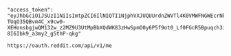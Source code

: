     "access_token": "eyJhbGciOiJSUzI1NiIsImtpZCI6IlNIQTI1NjphVXJUQUUrdnZWVTl4K0VMWFNGWEcrNk5WS1FlbEdtSjlWMkQxcWlCZ3VnIiwidHlwIjoiSldUIn0.eyJzdWIiOiJ1c2VyIiwiZXhwIjoxNjg0NTE4MTU2LCJpYXQiOjE2ODQ0MzE3NTYsImp0aSI6Ijc5NzA4OTMtdzg0LUdMNEJCa3pVMXc5SXlTQTdSSHdnNXJsU1pBIiwiY2lkIjoiWGtqdU9DY2tkR0hxRURycVNlaTRidyIsImxpZCI6InQyXzRxdWRwIiwiYWlkIjoidDJfNHF1ZHAiLCJsY2EiOjEyOTU0NzMyNjkzMTcsInNjcCI6ImVKeUtWdEpTaWdVRUFBRF9fd056QVNjIiwiZmxvIjo5fQ.rWR7_4GFtHmsx5ZiVlqBnbq8C64PohZRJbHbVzhLdy23pU1QIbwr12rlLZ9dZ2PWfgjb4B6AIlYuz8mxuj9FSpUz4VkWbJnX91r9r6VOVuWzDH6L8t6zlZOI5PgyHwJKRLOiX32YK9wibIW5lbqCVruxhJDBzmoSiFKYk3N5hW67rBPJWh31BAliRaZ5aTd72YEXSwew8H5tmWf7s4-TUqO35QBvm4C_x9cw0-XEHonsbgjwQM132w_z2MZ9U3UtMpBbXQdWK83zHwSpmO0y6P5f9ot0_Lf0FGcR5Bpuqch3i33MGKCC4Zn08Y7USw-8I6Ibk9_a3my2_g5thP-qkg"

    https://oauth.reddit.com/api/v1/me